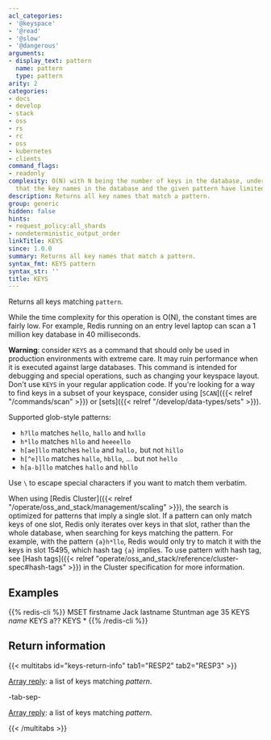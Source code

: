 ```yaml
---
acl_categories:
- '@keyspace'
- '@read'
- '@slow'
- '@dangerous'
arguments:
- display_text: pattern
  name: pattern
  type: pattern
arity: 2
categories:
- docs
- develop
- stack
- oss
- rs
- rc
- oss
- kubernetes
- clients
command_flags:
- readonly
complexity: O(N) with N being the number of keys in the database, under the assumption
  that the key names in the database and the given pattern have limited length.
description: Returns all key names that match a pattern.
group: generic
hidden: false
hints:
- request_policy:all_shards
- nondeterministic_output_order
linkTitle: KEYS
since: 1.0.0
summary: Returns all key names that match a pattern.
syntax_fmt: KEYS pattern
syntax_str: ''
title: KEYS
---
```

Returns all keys matching `pattern`.

While the time complexity for this operation is O(N), the constant times are
fairly low.
For example, Redis running on an entry level laptop can scan a 1 million key
database in 40 milliseconds.

**Warning**: consider `KEYS` as a command that should only be used in production
environments with extreme care.
It may ruin performance when it is executed against large databases.
This command is intended for debugging and special operations, such as changing
your keyspace layout.
Don't use `KEYS` in your regular application code.
If you're looking for a way to find keys in a subset of your keyspace, consider
using [`SCAN`]({{< relref "/commands/scan" >}}) or [sets]({{< relref "/develop/data-types/sets" >}}).

Supported glob-style patterns:

* `h?llo` matches `hello`, `hallo` and `hxllo`
* `h*llo` matches `hllo` and `heeeello`
* `h[ae]llo` matches `hello` and `hallo,` but not `hillo`
* `h[^e]llo` matches `hallo`, `hbllo`, ... but not `hello`
* `h[a-b]llo` matches `hallo` and `hbllo`

Use `\` to escape special characters if you want to match them verbatim.

When using [Redis Cluster]({{< relref "/operate/oss_and_stack/management/scaling" >}}), the search is optimized for patterns that imply a single slot.
If a pattern can only match keys of one slot,
Redis only iterates over keys in that slot, rather than the whole database,
when searching for keys matching the pattern.
For example, with the pattern `{a}h*llo`, Redis would only try to match it with the keys in slot 15495, which hash tag `{a}` implies.
To use pattern with hash tag, see [Hash tags]({{< relref "operate/oss_and_stack/reference/cluster-spec#hash-tags" >}}) in the Cluster specification for more information.

## Examples

{{% redis-cli %}}
MSET firstname Jack lastname Stuntman age 35
KEYS *name*
KEYS a??
KEYS *
{{% /redis-cli %}}

## Return information

{{< multitabs id="keys-return-info" 
    tab1="RESP2" 
    tab2="RESP3" >}}

[Array reply](../../develop/reference/protocol-spec#arrays): a list of keys matching _pattern_.

-tab-sep-

[Array reply](../../develop/reference/protocol-spec#arrays): a list of keys matching _pattern_.

{{< /multitabs >}}
